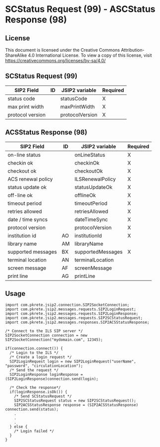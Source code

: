 # SCStatus Request (99) - ASCStatus Response (98)

## License

This document is licensed under the Creative Commons Attribution-ShareAlike 4.0 International License.
To view a copy of this license, visit <https://creativecommons.org/licenses/by-sa/4.0/>

## SCStatus Request (99)

| SIP2 Field | ID | JSIP2 variable | Required |
|------------|----|----------------|----------|
| status code | | statusCode | X |
| max print width | | maxPrintWidth | X |
| protocol version | | protocolVersion | X |

## ACSStatus Response (98)

| SIP2 Field | ID | JSIP2 variable | Required |
|------------|----|----------------|----------|
| on-line status | | onLineStatus | X |
| checkin ok | | checkinOk | X |
| checkout ok | | checkoutOk | X |
| ACS renewal policy | | ILSRenewalPolicy | X |
| status update ok | | statusUpdateOk | X |
| off-line ok | | offlineOk | X |
| timeout period | | timeoutPeriod | X |
| retries allowed | | retriesAllowed | X |
| date / time syncs | | dateTimeSync | X |
| protocol version | | protocolVersion | X |
| institution id | AO | institutionId | X |
| library name | AM | libraryName | |
| supported messages | BX | supportedMessages | X |
| terminal location | AN | terminalLocation | |	
| screen message | AF | screenMessage | |
| print line | AG | printLine | |

## Usage

```
import com.pkrete.jsip2.connection.SIP2SocketConnection;
import com.pkrete.jsip2.messages.requests.SIP2LoginRequest;
import com.pkrete.jsip2.messages.requests.SIP2LoginResponse;
import com.pkrete.jsip2.messages.requests.SIP2SCStatusRequest;
import com.pkrete.jsip2.messages.responses.SIP2ACSStatusResponse;

/* Connect to the ILS SIP server */
SIP2SocketConnection connection = new SIP2SocketConnection("mydomain.com", 12345);

if(connection.connect()) {
  /* Login to the ILS */
  /* Create a login request */
  SIP2LoginRequest login = new SIP2LoginRequest("userName", "password", "circulationLocation");
  /* Send the request */
  SIP2LoginResponse loginResponse = (SIP2LoginResponse)connection.send(login);

  /* Check the response*/
  if(loginResponse.isOk()) {
    /* Send SCStatusRequest */
    SIP2SCStatusRequest status = new SIP2SCStatusRequest();
    SIP2ACSStatusResponse response = (SIP2ACSStatusResponse) connection.send(status);
    .
    .
    .
  } else {
    /* Login failed */
  }
}
```